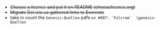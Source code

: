 * ~~Choose a licence and put it on README (chooselicence.org)~~
* ~~Migrate Del.icio.us gathered links to Evernote~~
* take in count the `Genesis-Quellen` pdfs 
```on #907: `Fulcram` 
		 \genesis-Quellen
		 ```
